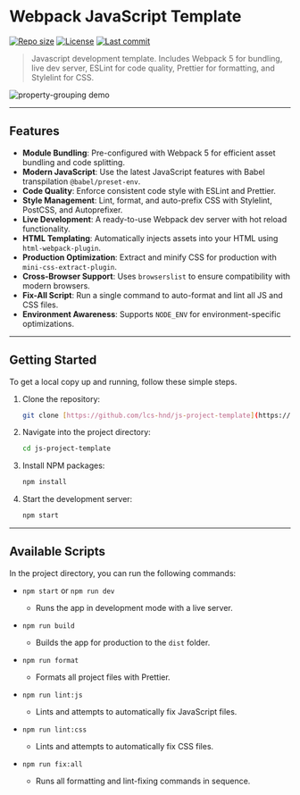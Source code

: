 # Webpack JavaScript Template

[![Repo size](https://img.shields.io/github/repo-size/lcs-hnd/webpack-template)](https://github.com/lcs-hnd/webpack-template)
[![License](https://img.shields.io/github/license/lcs-hnd/webpack-template)](https://github.com/lcs-hnd/webpack-template)
[![Last commit](https://img.shields.io/github/last-commit/lcs-hnd/webpack-template)](https://github.com/lcs-hnd/webpack-template)

> Javascript development template. Includes Webpack 5 for bundling, live dev server, ESLint for code quality, Prettier for formatting, and Stylelint for CSS.


![property-grouping demo](https://github.com/user-attachments/assets/e9a67a22-d0a4-4237-9697-e50aaad1a7db)

---

## Features

- **Module Bundling**: Pre-configured with Webpack 5 for efficient asset bundling and code splitting.
- **Modern JavaScript**: Use the latest JavaScript features with Babel transpilation `@babel/preset-env`.
- **Code Quality**: Enforce consistent code style with ESLint and Prettier.
- **Style Management**: Lint, format, and auto-prefix CSS with Stylelint, PostCSS, and Autoprefixer.
- **Live Development**: A ready-to-use Webpack dev server with hot reload functionality.
- **HTML Templating**: Automatically injects assets into your HTML using `html-webpack-plugin`.
- **Production Optimization**: Extract and minify CSS for production with `mini-css-extract-plugin`.
- **Cross-Browser Support**: Uses `browserslist` to ensure compatibility with modern browsers.
- **Fix-All Script**: Run a single command to auto-format and lint all JS and CSS files.
- **Environment Awareness**: Supports `NODE_ENV` for environment-specific optimizations.

---

## Getting Started

To get a local copy up and running, follow these simple steps.

1.  Clone the repository:
    ```bash
    git clone [https://github.com/lcs-hnd/js-project-template](https://github.com/lcs-hnd/js-project-template)
    ```
2.  Navigate into the project directory:
    ```bash
    cd js-project-template
    ```
3.  Install NPM packages:
    ```bash
    npm install
    ```
4.  Start the development server:
    ```bash
    npm start
    ```

---

## Available Scripts

In the project directory, you can run the following commands:

- `npm start` or `npm run dev`
  - Runs the app in development mode with a live server.

- `npm run build`
  - Builds the app for production to the `dist` folder.

- `npm run format`
  - Formats all project files with Prettier.

- `npm run lint:js`
  - Lints and attempts to automatically fix JavaScript files.

- `npm run lint:css`
  - Lints and attempts to automatically fix CSS files.

- `npm run fix:all`
  - Runs all formatting and lint-fixing commands in sequence.
